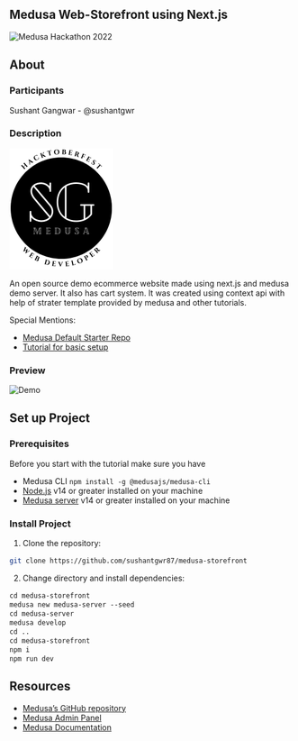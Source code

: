## Medusa Web-Storefront using Next.js
![Medusa Hackathon 2022](./Medusa_Cover.jpg)

## About

### Participants
Sushant Gangwar - @sushantgwr

### Description

![Logo](./public/storefront_logo.png)

An open source demo ecommerce website made using next.js and medusa demo server. It also has cart system. It was created using context api with help of strater template provided by medusa and other tutorials.

Special Mentions:
- [Medusa Default Starter Repo](https://github.com/medusajs/nextjs-starter-medusa)
- [Tutorial for basic setup](https://blog.avneesh.tech/setup-e-commerce-white-medusa)

### Preview

![Demo](./Animation.gif)


## Set up Project

### Prerequisites
Before you start with the tutorial make sure you have

- Medusa CLI `npm install -g @medusajs/medusa-cli`
- [Node.js](https://nodejs.org/en/) v14 or greater installed on your machine
- [Medusa server](https://docs.medusajs.com/quickstart/quick-start/) v14 or greater installed on your machine

### Install Project

1. Clone the repository:

```bash
git clone https://github.com/sushantgwr87/medusa-storefront
```

2. Change directory and install dependencies:

```
cd medusa-storefront
medusa new medusa-server --seed
cd medusa-server
medusa develop
cd ..
cd medusa-storefront
npm i
npm run dev
```

## Resources
- [Medusa’s GitHub repository](https://github.com/medusajs/medusa)
- [Medusa Admin Panel](https://github.com/medusajs/admin)
- [Medusa Documentation](https://docs.medusajs.com/)
